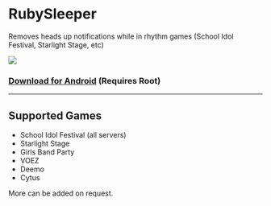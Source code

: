 # RubySleeper
Removes heads up notifications while in rhythm games (School Idol Festival, Starlight Stage, etc)

![](https://i.imgur.com/uvjwVZv.jpg)

### [Download for Android](https://github.com/Vazkii/RubySleeper/releases) (Requires Root)

---

## Supported Games

* School Idol Festival (all servers) 
* Starlight Stage
* Girls Band Party
* VOEZ
* Deemo
* Cytus

More can be added on request.
